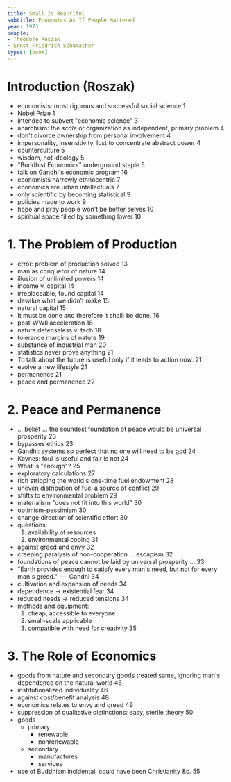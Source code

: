 ```yaml
---
title: Small Is Beautiful
subtitle: Economics As If People Mattered
year: 1973
people:
- Theodore Roszak
- Ernst Friedrich Schumacher
types: [book]
---
```


# Introduction (Roszak)
- economists: most rigorous and successful social science 1
- Nobel Prize 1
- intended to subvert "economic science" 3
- anarchism: the _scale_ or organization as independent, primary problem 4
- don't divorce ownership from personal involvement 4
- impersonality, insensitivity, lust to concentrate abstract power 4
- counterculture 5
- wisdom, not ideology 5
- "Buddhist Economics" underground staple 5
- talk on Gandhi's economic program 16
- economists narrowly ethnocentric 7
- economics are urban intellectuals 7
- only scientific by becoming statistical 9
- policies made to work 9
- hope and pray people won't be better selves 10
- spiritual space filled by something lower 10

# 1.  The Problem of Production
- error: problem of production solved 13
- man as conqueror of nature 14
- illusion of unlimited powers 14
- income v. capital 14
- irreplaceable, found capital 14
- devalue what we didn't make 15
- natural capital 15
- It must be done and therefore it shall; be done. 16
- post-WWII acceleration 18
- nature defenseless v. tech 18
- tolerance margins of nature 19
- substance of industrial man 20
- statistics never prove anything 21
- To talk about the future is useful only if it leads to action _now_. 21
- evolve a new lifestyle 21
- permanence 21
- peace and permanence 22

# 2.  Peace and Permanence
- ... belief ... the soundest foundation of peace would be universal prosperity 23
- bypasses ethics 23
- Gandhi: systems so perfect that no one will need to be god 24
- Keynes: foul is useful and fair is not 24
- What is "enough"? 25
- exploratory calculations 27
- rich stripping the world's one-time fuel endowment 28
- uneven distribution of fuel a source of conflict 29
- shifts to environmental problem 29
- materialism "does not fit into this world" 30
- optimism-pessimism 30
- change direction of scientific effort 30
- questions:
  1.  availability of resources
  2.  environmental coping 31
- against greed and envy 32
- creeping paralysis of non-cooperation ... escapism 32
- foundations of peace cannot be laid by universal prosperity ... 33
- "Earth provides enough to satisfy every man's need, but not for every man's greed." --- Gandhi 34
- cultivation and expansion of needs 34
- dependence → existential fear 34
- reduced needs → reduced tensions 34
- methods and equipment:
  1.  cheap, accessible to everyone
  2.  small-scale applicable
  3.  compatible with need for creativity 35

# 3.  The Role of Economics
- goods from nature and secondary goods treated same, ignoring man's dependence on the natural world 46
- institutionalized individuality 46
- against cost/benefit analysis 48
- economics relates to envy and greed 49
- suppression of qualitative distinctions: easy, sterile theory 50
- goods
  - primary
    - renewable
    - nonrenewable
  - secondary
    - manufactures
    - services
- use of Buddhism incidental, could have been Christianity &c. 55
